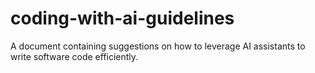 # coding-with-ai-guidelines
A document containing suggestions on how to leverage AI assistants to write software code efficiently.
